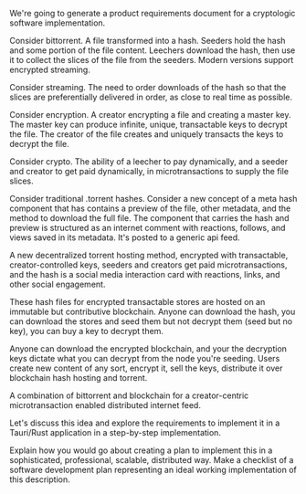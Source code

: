 We're going to generate a product requirements document for a cryptologic software implementation. 

Consider bittorrent. A file transformed into a hash. Seeders hold the hash and some portion of the file content. Leechers download the hash, then use it to collect the slices of the file from the seeders. Modern versions support encrypted streaming. 

Consider streaming. The need to order downloads of the hash so that the slices are preferentially delivered in order, as close to real time as possible. 

Consider encryption. A creator encrypting a file and creating a master key. The master key can produce infinite, unique, transactable keys to decrypt the file. The creator of the file creates and uniquely transacts the keys to decrypt the file. 

Consider crypto. The ability of a leecher to pay dynamically, and a seeder and creator to get paid dynamically, in microtransactions to supply the file slices. 

Consider traditional .torrent hashes. Consider a new concept of a meta hash component that has contains a preview of the file, other metadata, and the method to download the full file. The component that carries the hash and preview is structured as an internet comment with reactions, follows, and views saved in its metadata. It's posted to a generic api feed. 

A new decentralized torrent hosting method, encrypted with transactable, creator-controlled keys, seeders and creators get paid microtransactions, and the hash is a social media interaction card with reactions, links, and other social engagement. 

These hash files for encrypted transactable stores are hosted on an immutable but contributive blockchain. Anyone can download the hash, you can download the stores and seed them but not decrypt them (seed but no key), you can buy a key to decrypt them.

Anyone can download the encrypted blockchain, and your the decryption keys dictate what you can decrypt from the node you're seeding. Users create new content of any sort, encrypt it, sell the keys, distribute it over blockchain hash hosting and torrent. 

A combination of bittorrent and blockchain for a creator-centric microtransaction enabled distributed internet feed. 

Let's discuss this idea and explore the requirements to implement it in a Tauri/Rust application in a step-by-step implementation. 

Explain how you would go about creating a plan to implement this in a sophisticated, professional, scalable, distributed way. Make a checklist of a software development plan representing an ideal working implementation of this description.

